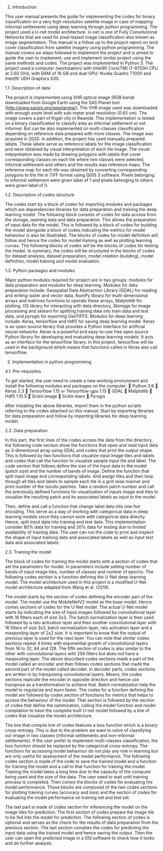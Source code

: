 1. Introduction

This user manual presents the guide for implementing the codes for binary classification on a very high-resolution satellite image in case of mapping informal settlements using deep learning through python programming. The project used a U-net model architecture. U-net is one of Fully Convolutional Networks that are used for pixel-based image classification also known as image segmentation. This manual is a follow up to the project report on land cover classification from satellite imagery using python programming. The manual covers six steps followed to implement the project and is aimed to guide the user to implement, use and implement similar project using the same methods and codes.  The project was implemented in Python 3. The project used a computer (workstation) with Intel(R) Core(TM) i7-9750H CPU at 2.60 GHz, with RAM of 16 GB and dual GPU: Nvidia Quadro T1000 and Intel(R) UDH Graphics 630.

1.1. Description of data

The project is implemented using VHR optical image (RGB band) downloaded from Google Earth using the SAS Planet tool (http://www.sasgis.org/sasplaneta/). The VHR image used was downloaded with enough zoom level with sub-meter pixel resolution (0.65 cm). The image covers a part of Kigali city in Rwanda. This implementation is tested on a binary classification to classify area as informal settlement or not  informal. But can be also implemented on multi-classes classification depending on reference data prepared with more classes. The image was acquired in 2020. In addition, the project has used manually prepared labels. These labels serve as reference labels for the image classification and were obtained by visual interpretation of each tile image. The visual interpretation was made by drawing polygons with labels that cover corresponding classes on each tile where two classes were selected, Informal settlement and others and the results was reference maps. The reference map for each tile was obtained by converting corresponding polygons to the file in TIFF format using QGIS 3 software. Pixels belonging to informal settlement were given label of 1 and pixels belonging to others were given label of 0.

1.2. Description of codes structure

The codes start by a block of codes for importing modules and packages which are dependencies libraries for data preparation and training the deep learning model. The following block consists of codes for data access from the storage, opening data and data preparation. This allows the preparation of input data for the model. This is followed by a block of codes for building the model alongside a block of codes indicating the metrics for model behaviour is also be illustrated. The blocks of codes for model definition will follow and hence the codes for model training as well as plotting learning curves. The following blocks of codes will be the blocks of codes for testing the model. In summary, the codes will be structured in the blocks of codes for dataset analysis, dataset preparation, model creation (building), model definition, model training and model evaluation.

1.3. Python packages and modules 

Major python modules required for project are in two groups: modules for data preparation and modules for deep learning. Modules for data preparation include: Geospatial Data Abstraction Library (GDAL) for reading and writing raster and vector data, NumPy library for multi-dimensional arrays and matrices functions to operate these arrays, Matplotlib for plotting, OS library for interacting with data directory, Skimage for image processing and sklearn for splitting training data into train data and test data, and pyrsgis for exporting GeoTIFFS. Modules for deep learning include: Keras, tensorflow and Hdf5 for saving deep learning model. Keras is an open-source library that provides a Python interface for artificial neural networks. Keras is a powerful and easy-to-use free open source Python library for developing and evaluating deep learning models. It acts as an interface for the tensorflow library. In this project, tensorflow will be used in the background which means that functions called in Keras also call tensorflow.

2. Implementation in python programming

4.1. Pre-requisites

To get started, the user need to create a new working environment and install the following modules and packages on the computer:
	Python 3.6
	Keras 2.3
	Tensorflow 1.15 or Tensorflow-gpu 1.15
	GDAL
	Matplotlib
	Hdf5 1.10.5
	Scikit-image
	Scikit-learn
	Pyrsgis

After installing the above libraries, import them in the python scripts referring to the codes attached on this manual. Start by importing libraries for data preparation and follow by importing libraries for deep learning model.

2.2. Data preparation

In this part, the first lines of the codes access the data from the directory, the following code section show the functions that open and read input data as 3-dimentional array using GDAL and codes that print the output shape. This is followed by two functions that visualize input image tiles and labels and codes that call the function to visualize sample input tile and label.
The code section that follows define the size of the input data to the model (patch size) and the number of bands of image. Define the function that split input image and corresponding labels. And assign tiles and then loop through all tiles and labels to sample each tile in a grid wise manner and print number of the results patches. Take a random patch number and call the previously defined functions for visualization of inputs image and tiles to visualize the resulting patch and its associated labels as input to the model.

Then, define and call a function that change label data into one-hot encoding. This serve as a way of working with categorical data in deep learning models since they cannot work with categorical data directly. Hence, split input data into training and test data. This implementation consider 80% data for training and 20% data for testing due to limited availability of training data. The user can run the code to print and inspect the shape of input training data and associated labels as well as input test data and associated labels.

2.3. Training the model

The block of codes for training the model starts with a section of codes that set the parameters for model. In parameters include setting number of bands of input image tiles, number of classes and number of epochs. The following codes section is a function defining the U-Net deep learning model. The model architecture used in this project is a modified U-Net model architecture adapted from Wang et al. (2019).

The model starts by the section of codes defining the encoder part of the model. The model use the MobileNetV2 model as the base model. Hence comes sections of codes for the U-Net model. The actual U-Net model starts by indicating the size of input images followed by convolutional layer with 16 filters each of size 3x3. The batch normalization layer is then used followed by  a relu activation layer and then another convolutional layer with 16 filters of size 3x3, batch normalization layer, relu activation layer and a maxpooling layer of 2x2 size. It is important to know that the output of previous layer is used for the next layer. You can note that similar codes sections repeat 4 times with exponential  growth of convolutional layers from 16 to 32, 64 and 128. The fifth section of codes is also similar to the other with convolutional layers with 256 filters but does not have a maxpooling layer. The above described codes sections made a part of the model called an encoder and then follows codes sections that made the second part of the model called decoder. In decoder parts, codes sections are written in by transposing convolutional layers. Means, the codes sections replicate the encoder in opposite direction and hence use transpose as a transformation to achieve that. Batch normalization help the model to regularize and learn faster.
The codes for a function defining the model are followed by codes section of functions for metrics that helps to access the behaviour of the model. That section is followed by the section of codes that define the optimization, calling the model function and model compilation to have the complete built U-net model followed by a line of codes that visualize the model architecture. 

The line that compile line of codes features a loss function which is a binary cross-entropy. This is due to the problem we want to solve of classifying our image in two classes (informal settlements and non-informal settlements). If the user prefer to implement multi-classes classification, the loss function should be replaced by the categorical cross-entropy. The functions for accessing model behaviour do not play any role in learning but are only useful for assessment of the model performance.
The following codes section is made of the code to save the trained model and a function for training the model and a call to that function for training the model. Training the model takes a long time due to the capacity of the computer being used and the size of the data. The user need to wait until training process is completed. Then comes the blocks of codes for evaluating the model performance. Those blocks are composed of the two codes sections for plotting training curves (accuracy and loss) and the section of codes for evaluating the model performance on training set and test set. 

The last part is made of codes section for inferencing the model on the image tiles for prediction. The first section of codes prepare the image tile to be fed into the model for prediction. The following section of codes is optional and serves as the check for the results of data preparation from the previous section. The last section complies the codes for predicting the input data using the trained model and hence saving the output. Then the user can open the predicted image in a GIS software to check how it looks and do further analysis.
